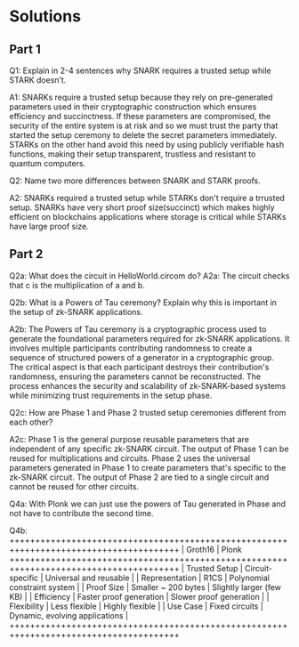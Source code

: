 # Solutions

## Part 1
Q1: Explain in 2-4 sentences why SNARK requires a trusted setup while STARK doesn’t.

A1: SNARKs require a trusted setup because they rely on pre-generated parameters used in their cryptographic construction which ensures efficiency and succinctness. If these parameters are compromised, the security of the entire system is at risk and so we must trust the party that started the setup ceremony to delete the secret parameters immediately. STARKs on the other hand avoid this need by using publicly verifiable hash functions, making their setup transparent, trustless and resistant to quantum computers.

Q2: Name two more differences between SNARK and STARK proofs.

A2: SNARKs required a trusted setup while STARKs don't require a trrusted setup. SNARKs have very short proof size(succinct) which makes highly efficient on blockchains applications where storage is critical while STARKs have large proof size.

## Part 2
Q2a: What does the circuit in HelloWorld.circom do?
A2a: The circuit checks that c is the multiplication of a and b.

Q2b: What is a Powers of Tau ceremony? Explain why this is important in the setup of zk-SNARK applications.

A2b: The Powers of Tau ceremony is a cryptographic process used to generate the foundational parameters required for zk-SNARK applications. It involves multiple participants contributing randomness to create a sequence of structured powers of a generator in a cryptographic group. The critical aspect is that each participant destroys their contribution's randomness, ensuring the parameters cannot be reconstructed. The process enhances the security and scalability of zk-SNARK-based systems while minimizing trust requirements in the setup phase.

Q2c: How are Phase 1 and Phase 2 trusted setup ceremonies different from each other?

A2c: Phase 1 is the general purpose reusable parameters that are independent of any specific zk-SNARK circuit. The output of Phase 1 can be reused for multiplications and circuits. Phase 2 uses the universal parameters generated in Phase 1 to create parameters that's specific to the zk-SNARK circuit. The output of Phase 2 are tied to a single circuit and cannot be reused for other circuits.

Q4a: With Plonk we can just use the powers of Tau generated in Phase and not have to contribute the second time.

Q4b: 
+++++++++++++++++++++++++++++++++++++++++++++++++++++++++++++++++++++++++++++++++++++++
                       |    Groth16                 |   Plonk
+++++++++++++++++++++++++++++++++++++++++++++++++++++++++++++++++++++++++++++++++++++++
| Trusted Setup        |	Circuit-specific        | Universal and reusable          |
| Representation	   |	R1CS                    | Polynomial constraint system    |
| Proof Size           |	Smaller ~ 200 bytes 	| Slightly larger (few KB)        |
| Efficiency           |	Faster proof generation | Slower proof generation         |
| Flexibility          |	Less flexible           | Highly flexible                 |
| Use Case             |	Fixed circuits          | Dynamic, evolving applications  |
+++++++++++++++++++++++++++++++++++++++++++++++++++++++++++++++++++++++++++++++++++++++